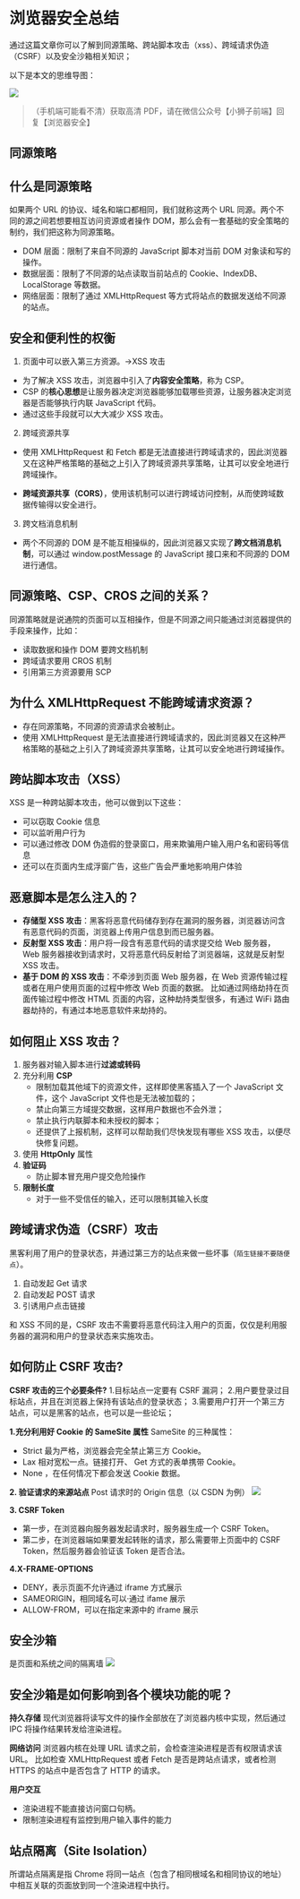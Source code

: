 # 浏览器安全总结

通过这篇文章你可以了解到同源策略、跨站脚本攻击（xss）、跨域请求伪造（CSRF）以及安全沙箱相关知识；

以下是本文的思维导图：

![](https://p3-juejin.byteimg.com/tos-cn-i-k3u1fbpfcp/0b43751d5a6e4f01b3b3fc468faf2e05~tplv-k3u1fbpfcp-zoom-1.image)

> （手机端可能看不清）获取高清 PDF，请在微信公众号【小狮子前端】回复【浏览器安全】

## 同源策略

## 什么是同源策略

如果两个 URL 的协议、域名和端口都相同，我们就称这两个 URL 同源。两个不同的源之间若想要相互访问资源或者操作 DOM，那么会有一套基础的安全策略的制约，我们把这称为同源策略。

- DOM 层面：限制了来自不同源的 JavaScript 脚本对当前 DOM 对象读和写的操作。
- 数据层面：限制了不同源的站点读取当前站点的 Cookie、IndexDB、LocalStorage 等数据。
- 网络层面：限制了通过 XMLHttpRequest 等方式将站点的数据发送给不同源的站点。

## 安全和便利性的权衡

1. 页面中可以嵌入第三方资源。->XSS 攻击

- 为了解决 XSS 攻击，浏览器中引入了**内容安全策略**，称为 CSP。
- CSP 的**核心思想**是让服务器决定浏览器能够加载哪些资源，让服务器决定浏览器是否能够执行内联 JavaScript 代码。
- 通过这些手段就可以大大减少 XSS 攻击。

2. 跨域资源共享

- 使用 XMLHttpRequest 和 Fetch 都是无法直接进行跨域请求的，因此浏览器又在这种严格策略的基础之上引入了跨域资源共享策略，让其可以安全地进行跨域操作。

- **跨域资源共享（CORS）**，使用该机制可以进行跨域访问控制，从而使跨域数据传输得以安全进行。

3. 跨文档消息机制

- 两个不同源的 DOM 是不能互相操纵的，因此浏览器又实现了**跨文档消息机制**，可以通过 window.postMessage 的 JavaScript 接口来和不同源的 DOM 进行通信。

## 同源策略、CSP、CROS 之间的关系？

同源策略就是说通院的页面可以互相操作，但是不同源之间只能通过浏览器提供的手段来操作，比如：

- 读取数据和操作 DOM 要跨文档机制
- 跨域请求要用 CROS 机制
- 引用第三方资源要用 SCP

## 为什么 XMLHttpRequest 不能跨域请求资源？

- 存在同源策略，不同源的资源请求会被制止。
- 使用 XMLHttpRequest 是无法直接进行跨域请求的，因此浏览器又在这种严格策略的基础之上引入了跨域资源共享策略，让其可以安全地进行跨域操作。

## 跨站脚本攻击（XSS）

XSS 是一种跨站脚本攻击，他可以做到以下这些：

- 可以窃取 Cookie 信息
- 可以监听用户行为
- 可以通过修改 DOM 伪造假的登录窗口，用来欺骗用户输入用户名和密码等信息
- 还可以在页面内生成浮窗广告，这些广告会严重地影响用户体验

## 恶意脚本是怎么注入的？

- **存储型 XSS 攻击**：黑客将恶意代码储存到存在漏洞的服务器，浏览器访问含有恶意代码的页面，浏览器上传用户信息到而已服务器。
- **反射型 XSS 攻击**：用户将一段含有恶意代码的请求提交给 Web 服务器，Web 服务器接收到请求时，又将恶意代码反射给了浏览器端，这就是反射型 XSS 攻击。
- **基于 DOM 的 XSS 攻击**：不牵涉到页面 Web 服务器，在 Web 资源传输过程或者在用户使用页面的过程中修改 Web 页面的数据。
  比如通过网络劫持在页面传输过程中修改 HTML 页面的内容，这种劫持类型很多，有通过 WiFi 路由器劫持的，有通过本地恶意软件来劫持的。

## 如何阻止 XSS 攻击？

1. 服务器对输入脚本进行**过滤或转码**
2. 充分利用 **CSP**
   - 限制加载其他域下的资源文件，这样即使黑客插入了一个 JavaScript 文件，这个 JavaScript 文件也是无法被加载的；
   - 禁止向第三方域提交数据，这样用户数据也不会外泄；
   - 禁止执行内联脚本和未授权的脚本；
   - 还提供了上报机制，这样可以帮助我们尽快发现有哪些 XSS 攻击，以便尽快修复问题。
3. 使用 **HttpOnly** 属性
4. **验证码**
   - 防止脚本冒充用户提交危险操作
5. **限制长度**
   - 对于一些不受信任的输入，还可以限制其输入长度

## 跨域请求伪造（CSRF）攻击

黑客利用了用户的登录状态，并通过第三方的站点来做一些坏事（`陌生链接不要随便点`）。

1. 自动发起 Get 请求
2. 自动发起 POST 请求
3. 引诱用户点击链接

和 XSS 不同的是，CSRF 攻击不需要将恶意代码注入用户的页面，仅仅是利用服务器的漏洞和用户的登录状态来实施攻击。

## 如何防止 CSRF 攻击?

**CSRF 攻击的三个必要条件?** 1.目标站点一定要有 CSRF 漏洞； 2.用户要登录过目标站点，并且在浏览器上保持有该站点的登录状态； 3.需要用户打开一个第三方站点，可以是黑客的站点，也可以是一些论坛；

**1.充分利用好 Cookie 的 SameSite 属性**
SameSite 的三种属性：

- Strict 最为严格，浏览器会完全禁止第三方 Cookie。
- Lax 相对宽松一点。链接打开、 Get 方式的表单携带 Cookie。
- None ，在任何情况下都会发送 Cookie 数据。

**2. 验证请求的来源站点**
Post 请求时的 Origin 信息（以 CSDN 为例）
![](https://p3-juejin.byteimg.com/tos-cn-i-k3u1fbpfcp/143c941c7d6f491e8d599c351c0e2f8a~tplv-k3u1fbpfcp-zoom-1.image)

**3. CSRF Token**

- 第一步，在浏览器向服务器发起请求时，服务器生成一个 CSRF Token。
- 第二步，在浏览器端如果要发起转账的请求，那么需要带上页面中的 CSRF Token，然后服务器会验证该 Token 是否合法。

**4.X-FRAME-OPTIONS**

- DENY，表示页面不允许通过 iframe 方式展示
- SAMEORIGIN，相同域名可以·通过 ifame 展示
- ALLOW-FROM，可以在指定来源中的 iframe 展示

## 安全沙箱

是页面和系统之间的隔离墙
![](https://p3-juejin.byteimg.com/tos-cn-i-k3u1fbpfcp/507763ac9b5448458844b909dcbf9a0d~tplv-k3u1fbpfcp-zoom-1.image)

## 安全沙箱是如何影响到各个模块功能的呢？

**持久存储**
现代浏览器将读写文件的操作全部放在了浏览器内核中实现，然后通过 IPC 将操作结果转发给渲染进程。

**网络访问**
浏览器内核在处理 URL 请求之前，会检查渲染进程是否有权限请求该 URL。
比如检查 XMLHttpRequest 或者 Fetch 是否是跨站点请求，或者检测 HTTPS 的站点中是否包含了 HTTP 的请求。

**用户交互**

- 渲染进程不能直接访问窗口句柄。
- 限制渲染进程有监控到用户输入事件的能力

## 站点隔离（Site Isolation）

所谓站点隔离是指 Chrome 将同一站点（包含了相同根域名和相同协议的地址）中相互关联的页面放到同一个渲染进程中执行。

